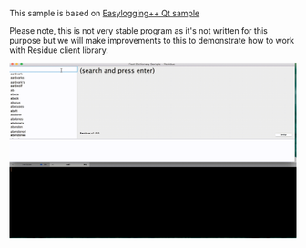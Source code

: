 This sample is based on [Easylogging++ Qt sample](https://github.com/abumq/easyloggingpp/tree/master/samples/Qt/fast-dictionary)

Please note, this is not very stable program as it's not written for this purpose but we will make improvements to this to demonstrate how to work with Residue client library.

![Sample screenshot](sample2.gif?)
